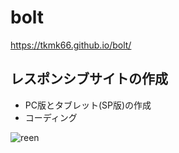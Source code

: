 # bolt

https://tkmk66.github.io/bolt/

## レスポンシブサイトの作成
- PC版とタブレット(SP版)の作成
- コーディング

![reen](https://user-images.githubusercontent.com/27991595/44305964-e0c6b500-a3bf-11e8-94da-ffdbfd89d4be.png)
